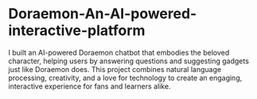 # Doraemon-An-AI-powered-interactive-platform
I built an AI-powered Doraemon chatbot that embodies the beloved character, helping users by answering questions and suggesting gadgets just like Doraemon does. This project combines natural language processing, creativity, and a love for technology to create an engaging, interactive experience for fans and learners alike.
